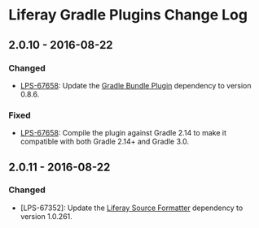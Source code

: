 # Liferay Gradle Plugins Change Log

## 2.0.10 - 2016-08-22

### Changed
- [LPS-67658]: Update the [Gradle Bundle Plugin] dependency to version 0.8.6.

### Fixed
- [LPS-67658]: Compile the plugin against Gradle 2.14 to make it compatible with
both Gradle 2.14+ and Gradle 3.0.

## 2.0.11 - 2016-08-22

### Changed
- [LPS-67352]: Update the [Liferay Source Formatter] dependency to version
1.0.261.

[Gradle Bundle Plugin]: https://github.com/TomDmitriev/gradle-bundle-plugin
[Liferay Source Formatter]: https://github.com/liferay/liferay-portal/tree/master/modules/util/source-formatter
[LPS-67658]: https://issues.liferay.com/browse/LPS-67658